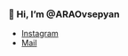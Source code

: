 ### 👋 Hi, I’m @ARAOvsepyan

- [Instagram](https://www.instagram.com/hovsepyan_araik/)
- [Mail](ara07.99@icloud.com)
<!---
ARAOvsepyan/ARAOvsepyan is a ✨ special ✨ repository because its `README.md` (this file) appears on your GitHub profile.
You can click the Preview link to take a look at your changes.
--->
